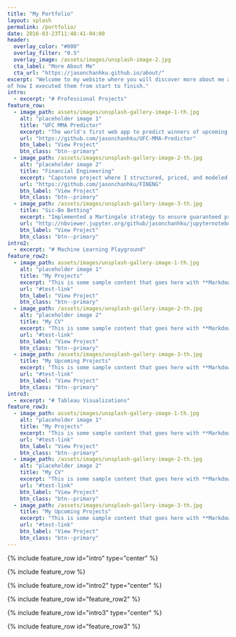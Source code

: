 ```yaml
---
title: "My Portfolio"
layout: splash
permalink: /portfolio/
date: 2016-03-23T11:48:41-04:00
header:
  overlay_color: "#000"
  overlay_filter: "0.5"
  overlay_image: /assets/images/unsplash-image-2.jpg
  cta_label: "More About Me"
  cta_url: "https://jasonchanhku.github.io/about/"
excerpt: "Welcome to my website where you will discover more about me and my professional projects alongside detailed documentations
of how I executed them from start to finish."
intro: 
  - excerpt: "# Professional Projects"
feature_row:
  - image_path: assets/images/unsplash-gallery-image-1-th.jpg
    alt: "placeholder image 1"
    title: "UFC MMA Predictor"
    excerpt: "The world's first web app to predict winners of upcoming UFC MMA fights"
    url: "https://github.com/jasonchanhku/UFC-MMA-Predictor"
    btn_label: "View Project"
    btn_class: "btn--primary"  
  - image_path: /assets/images/unsplash-gallery-image-2-th.jpg
    alt: "placeholder image 2"
    title: "Financial Engineering"
    excerpt: "Capstone project where I structured, priced, and modeled returns of a complex product"
    url: "https://github.com/jasonchanhku/FINENG"
    btn_label: "View Project"
    btn_class: "btn--primary"
  - image_path: /assets/images/unsplash-gallery-image-3-th.jpg
    title: "Sic-Bo Betting"
    excerpt: "Implemented a Martingale strategy to ensure guaranteed profits on simulations"
    url: "http://nbviewer.jupyter.org/github/jasonchanhku/jupyternotebooks/blob/master/Macau%20%E5%A4%A7%E5%B0%8F%20simulation.ipynb"
    btn_label: "View Project"
    btn_class: "btn--primary"
intro2: 
  - excerpt: "# Machine Learning Playground"
feature_row2:
  - image_path: assets/images/unsplash-gallery-image-1-th.jpg
    alt: "placeholder image 1"
    title: "My Projects"
    excerpt: "This is some sample content that goes here with **Markdown** formatting."
    url: "#test-link"
    btn_label: "View Project"
    btn_class: "btn--primary"  
  - image_path: /assets/images/unsplash-gallery-image-2-th.jpg
    alt: "placeholder image 2"
    title: "My CV"
    excerpt: "This is some sample content that goes here with **Markdown** formatting."
    url: "#test-link"
    btn_label: "View Project"
    btn_class: "btn--primary"
  - image_path: /assets/images/unsplash-gallery-image-3-th.jpg
    title: "My Upcoming Projects"
    excerpt: "This is some sample content that goes here with **Markdown** formatting."
    url: "#test-link"
    btn_label: "View Project"
    btn_class: "btn--primary"
intro3: 
  - excerpt: "# Tableau Visualizations"
feature_row3:
  - image_path: assets/images/unsplash-gallery-image-1-th.jpg
    alt: "placeholder image 1"
    title: "My Projects"
    excerpt: "This is some sample content that goes here with **Markdown** formatting."
    url: "#test-link"
    btn_label: "View Project"
    btn_class: "btn--primary"  
  - image_path: /assets/images/unsplash-gallery-image-2-th.jpg
    alt: "placeholder image 2"
    title: "My CV"
    excerpt: "This is some sample content that goes here with **Markdown** formatting."
    url: "#test-link"
    btn_label: "View Project"
    btn_class: "btn--primary"
  - image_path: /assets/images/unsplash-gallery-image-3-th.jpg
    title: "My Upcoming Projects"
    excerpt: "This is some sample content that goes here with **Markdown** formatting."
    url: "#test-link"
    btn_label: "View Project"
    btn_class: "btn--primary"
---
```


{% include feature_row id="intro" type="center" %}

{% include feature_row %}

{% include feature_row id="intro2" type="center" %}

{% include feature_row id="feature_row2" %}

{% include feature_row id="intro3" type="center" %}

{% include feature_row id="feature_row3" %}

